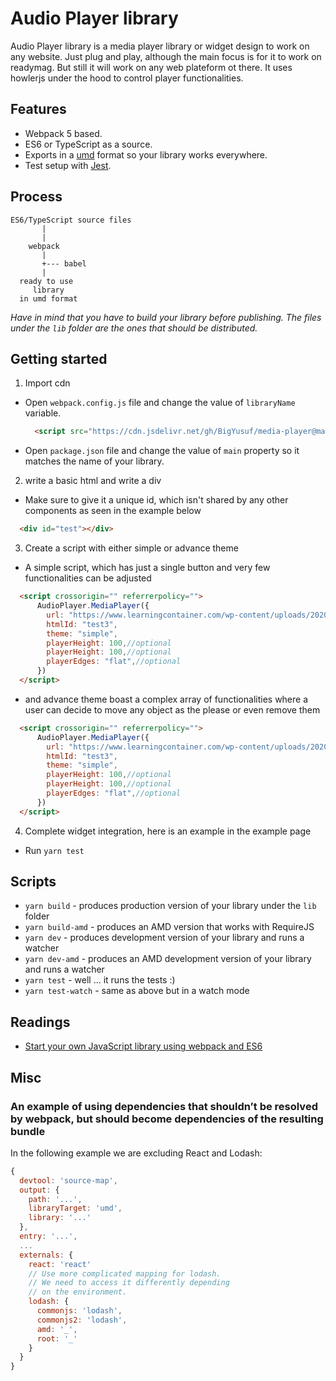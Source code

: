 # Audio Player library

Audio Player library is a media player library or widget design to work on any website. Just plug and play, although the main focus is for it to work on readymag. But still it will work on any web plateform ot there. It uses howlerjs under the hood to control player functionalities.

## Features

* Webpack 5 based.
* ES6 or TypeScript as a source.
* Exports in a [umd](https://github.com/umdjs/umd) format so your library works everywhere.
* Test setup with [Jest](https://jestjs.io/).

## Process

```
ES6/TypeScript source files
       |
       |
    webpack
       |
       +--- babel
       |
  ready to use
     library
  in umd format
```

*Have in mind that you have to build your library before publishing. The files under the `lib` folder are the ones that should be distributed.*

## Getting started

1. Import cdn
  * Open `webpack.config.js` file and change the value of `libraryName` variable.
    ```html
      <script src="https://cdn.jsdelivr.net/gh/BigYusuf/media-player@master/build/media-player.js"></script>
    ```
  * Open `package.json` file and change the value of `main` property so it matches the name of your library.
2. write a basic html and write a div
  * Make sure to give it a unique id, which isn't shared by any other components as seen in the example below 

  ```html
    <div id="test"></div>
  ```

3. Create a script with either simple or advance theme
  * A simple script, which has just a single button and very few functionalities can be adjusted
  
  ```html
    <script crossorigin="" referrerpolicy="">
        AudioPlayer.MediaPlayer({
          url: "https://www.learningcontainer.com/wp-content/uploads/2020/02/Kalimba.mp3",
          htmlId: "test3",
          theme: "simple",
          playerHeight: 100,//optional
          playerHeight: 100,//optional
          playerEdges: "flat",//optional
        })
    </script>
  ```
  * and advance theme boast a complex array of functionalities where a user can decide to move any object as the please or even remove them

  ```html
    <script crossorigin="" referrerpolicy="">
        AudioPlayer.MediaPlayer({
          url: "https://www.learningcontainer.com/wp-content/uploads/2020/02/Kalimba.mp3",
          htmlId: "test3",
          theme: "simple",
          playerHeight: 100,//optional
          playerHeight: 100,//optional
          playerEdges: "flat",//optional
        })
    </script>
  ```

4. Complete widget integration, here is an example in the example page 
  * Run `yarn test`

## Scripts

* `yarn build` - produces production version of your library under the `lib` folder
* `yarn build-amd` - produces an AMD version that works with RequireJS
* `yarn dev` - produces development version of your library and runs a watcher
* `yarn dev-amd` - produces an AMD development version of your library and runs a watcher
* `yarn test`  - well ... it runs the tests :)
* `yarn test-watch` - same as above but in a watch mode

## Readings

* [Start your own JavaScript library using webpack and ES6](http://krasimirtsonev.com/blog/article/javascript-library-starter-using-webpack-es6)

## Misc

### An example of using dependencies that shouldn’t be resolved by webpack, but should become dependencies of the resulting bundle

In the following example we are excluding React and Lodash:

```js
{
  devtool: 'source-map',
  output: {
    path: '...',
    libraryTarget: 'umd',
    library: '...'
  },
  entry: '...',
  ...
  externals: {
    react: 'react'
    // Use more complicated mapping for lodash.
    // We need to access it differently depending
    // on the environment.
    lodash: {
      commonjs: 'lodash',
      commonjs2: 'lodash',
      amd: '_',
      root: '_'
    }
  }
}
```
